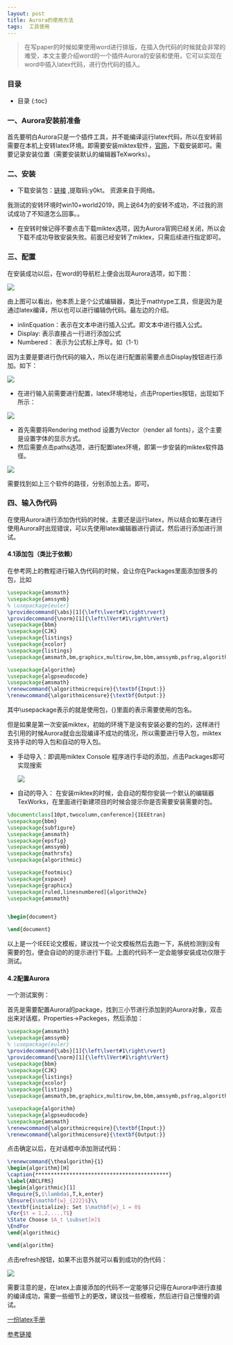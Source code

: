 ```yaml
---
layout: post
title: Aurora的使用方法
tags:  工具使用
---
```



> 在写paper的时候如果使用word进行排版，在插入伪代码的时候就会非常的难受，本文主要介绍word的一个插件Aurora的安装和使用，它可以实现在word中插入latex代码，进行伪代码的插入。

### 目录

* 目录
{:toc}
### 一、Aurora安装前准备

首先要明白Aurora只是一个插件工具，并不能编译运行latex代码，所以在安转前需要在本机上安转latex环境。即需要安装miktex软件，[官网](https://miktex.org/download)，下载安装即可。需要记录安装位置（需要安装默认的编辑器TeXworks）。



### 二、安装

- 下载安装包：[链接](https://pan.baidu.com/s/1qY_iMQ7XKr7MceX6BBs6vA) ,提取码:y0kt。 资源来自于网络。

我测试的安转环境时win10+world2019，网上说64为的安转不成功，不过我的测试成功了不知道怎么回事。。

- 在安转时候记得不要点击下载miktex选项，因为Aurora官网已经关闭，所以会下载不成功导致安装失败。前面已经安转了miktex，只需后续进行指定即可。

### 三、配置

在安装成功以后，在word的导航栏上便会出现Aurora选项，如下图：

![](/image/Aurora展示.png)

由上图可以看出，他本质上是个公式编辑器，类比于mathtype工具，但是因为是通过latex编译，所以也可以进行编辑伪代码。最左边的介绍。

- inlinEquation：表示在文本中进行插入公式。即文本中进行插入公式。
- Display: 表示直接占一行进行添加公式
- Numbered： 表示为公式标上序号。如（1-1）

因为主要是要进行伪代码的输入，所以在进行配置前需要点击Display按钮进行添加。如下：

![](/image/Aurora输入.png)

- 在进行输入前需要进行配置，latex环境地址，点击Properties按钮，出现如下所示：

![](/image/Aurora配置1.png)

- 首先需要将Rendering method 设置为Vector（render all fonts），这个主要是设置字体的显示方式。
- 然后需要点击paths选项，进行配置latex环境，即第一步安装的miktex软件路径。

![](/image/Aurora配置2.png)

需要找到如上三个软件的路径，分别添加上去。即可。

### 四、输入伪代码

在使用Aurora进行添加伪代码的时候，主要还是运行latex，所以结合如果在进行使用Aurora时出现错误，可以先使用latex编辑器进行调试，然后进行添加进行测试。

#### 4.1添加包（类比于依赖）

在参考网上的教程进行输入伪代码的时候，会让你在Packages里面添加很多的包，比如

```latex
\usepackage{amsmath}
\usepackage{amssymb}
% \usepackage{euler}
\providecommand{\abs}[1]{\left\lvert#1\right\rvert}
\providecommand{\norm}[1]{\left\lVert#1\right\rVert}
\usepackage{bbm}
\usepackage{CJK}
\usepackage{listings}
\usepackage{xcolor}
\usepackage{listings}
\usepackage{amsmath,bm,graphicx,multirow,bm,bbm,amssymb,psfrag,algorithm,subfigure,color,mdframed,wasysym,subeqnarray,multicol}

\usepackage{algorithm}
\usepackage{algpseudocode}
\usepackage{amsmath}
\renewcommand{\algorithmicrequire}{\textbf{Input:}}
\renewcommand{\algorithmicensure}{\textbf{Output:}}
```

其中\usepackage表示的就是使用包，{}里面的表示需要使用的包名。  

但是如果是第一次安装miktex，初始的环境下是没有安装必要的包的，这样进行去引用的时候Aurora就会出现编译不成功的情况，所以需要进行导入包，miktex支持手动的导入包和自动的导入包。

- 手动导入：即调用miktex Console 程序进行手动的添加，点击Packages即可实现搜索

  ![](/image/MikTex.png)

- 自动的导入： 在安装miktex的时候，会自动的帮你安装一个默认的编辑器TexWorks，在里面进行新建项目的时候会提示你是否需要安装需要的包。

```latex
\documentclass[10pt,twocolumn,conference]{IEEEtran}
\usepackage{bbm}
\usepackage{subfigure}
\usepackage{amsmath}
\usepackage{epsfig}
\usepackage{amssymb}
\usepackage{mathrsfs}
\usepackage{algorithmic}

\usepackage{footmisc}
\usepackage{xspace}
\usepackage{graphicx}
\usepackage[ruled,linesnumbered]{algorithm2e}
\usepackage{amsmath}


\begin{document}

\end{document}
```

以上是一个IEEE论文模板，建议找一个论文模板然后去跑一下，系统检测到没有需要的包，便会自动的的提示进行下载。上面的代码不一定会能够安装成功仅限于测试。

#### 4.2配置Aurora

 一个测试案例：

首先是需要配置Aurora的package，找到三小节进行添加到的Aurora对象，双击出来对话框，Properties->Packeges，然后添加：

```latex
\usepackage{amsmath}
\usepackage{amssymb}
% \usepackage{euler}
\providecommand{\abs}[1]{\left\lvert#1\right\rvert}
\providecommand{\norm}[1]{\left\lVert#1\right\rVert}
\usepackage{bbm}
\usepackage{CJK}
\usepackage{listings}
\usepackage{xcolor}
\usepackage{listings}
\usepackage{amsmath,bm,graphicx,multirow,bm,bbm,amssymb,psfrag,algorithm,subfigure,color,mdframed,wasysym,subeqnarray,multicol}

\usepackage{algorithm}
\usepackage{algpseudocode}
\usepackage{amsmath}
\renewcommand{\algorithmicrequire}{\textbf{Input:}}
\renewcommand{\algorithmicensure}{\textbf{Output:}}
```

点击确定以后，在对话框中添加测试代码：

```latex
\renewcommand{\thealgorithm}{1}
\begin{algorithm}[H] 
\caption{*******************************************} 
\label{ABCLFRS}
\begin{algorithmic}[1] 
\Require{S,$\lambda$,T,k,enter}
\Ensure{$\mathbf{w}_{222}$}\\ 
\textbf{initialize}: Set $\mathbf{w}_1 = 0$ 
\For{$t = 1,2,...,T$} 
\State Choose $A_t \subset[m]$
\EndFor
\end{algorithmic} 

\end{algorithm}
```

点击refresh按钮，如果不出意外就可以看到成功的伪代码：

![](/image/AuroraSuccess.png)

需要注意的是，在latex上直接添加的代码不一定能够只记得在Aurora中进行直接的编译成功，需要一些细节上的更改，建议找一些模板，然后进行自己慢慢的调试。  

[一份latex手册]( https://github.com/LostStarTvT/lostStarTvT.github.io/blob/master/book/latex手册.pdf )  

[参考链接]( http://www.yuerya.me/post/aurora-%7C-latex-in-word)

